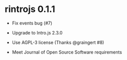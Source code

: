 # rintrojs 0.1.1

* Fix events bug (#7)

* Upgrade to Intro.js 2.3.0

* Use AGPL-3 license (Thanks @graingert #8)

* Meet Journal of Open Source Software requirements